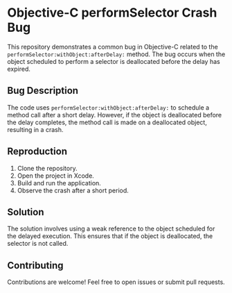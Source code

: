 # Objective-C performSelector Crash Bug

This repository demonstrates a common bug in Objective-C related to the `performSelector:withObject:afterDelay:` method. The bug occurs when the object scheduled to perform a selector is deallocated before the delay has expired.

## Bug Description
The code uses `performSelector:withObject:afterDelay:` to schedule a method call after a short delay. However, if the object is deallocated before the delay completes, the method call is made on a deallocated object, resulting in a crash.

## Reproduction
1. Clone the repository.
2. Open the project in Xcode.
3. Build and run the application.
4. Observe the crash after a short period.

## Solution
The solution involves using a weak reference to the object scheduled for the delayed execution. This ensures that if the object is deallocated, the selector is not called.

## Contributing
Contributions are welcome! Feel free to open issues or submit pull requests.
